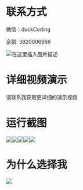 # 联系方式

微信：duckCoding

企鹅: 3820006966

![在这里插入图片描述](http://upload.cxycsx.vip/91ab4bcb4f2c4c6db86365bb6d6e9c62.jpeg)

# 详细视频演示

请联系我获取更详细的演示视频

# 运行截图

![](http://www.bysj52.com/uploadfile/ueditor/image/202306/%E6%AF%95%E8%AE%BEweixin228%E5%9F%BA%E4%BA%8E%E5%BE%AE%E4%BF%A1%E5%B0%8F%E7%A8%8B%E5%BA%8F%E7%9A%84%E8%B5%B0%E5%A4%B1%E4%BA%BA%E5%91%98%E7%9A%84%E6%8A%A5%E5%A4%87%E5%B9%B3%E5%8F%B0%E8%AE%BE%E8%AE%A1ssm%E6%AF%95%E4%B8%9A%E8%AE%BE%E8%AE%A1/4.png)![](http://www.bysj52.com/uploadfile/ueditor/image/202306/%E6%AF%95%E8%AE%BEweixin228%E5%9F%BA%E4%BA%8E%E5%BE%AE%E4%BF%A1%E5%B0%8F%E7%A8%8B%E5%BA%8F%E7%9A%84%E8%B5%B0%E5%A4%B1%E4%BA%BA%E5%91%98%E7%9A%84%E6%8A%A5%E5%A4%87%E5%B9%B3%E5%8F%B0%E8%AE%BE%E8%AE%A1ssm%E6%AF%95%E4%B8%9A%E8%AE%BE%E8%AE%A1/5.png)![](http://www.bysj52.com/uploadfile/ueditor/image/202306/%E6%AF%95%E8%AE%BEweixin228%E5%9F%BA%E4%BA%8E%E5%BE%AE%E4%BF%A1%E5%B0%8F%E7%A8%8B%E5%BA%8F%E7%9A%84%E8%B5%B0%E5%A4%B1%E4%BA%BA%E5%91%98%E7%9A%84%E6%8A%A5%E5%A4%87%E5%B9%B3%E5%8F%B0%E8%AE%BE%E8%AE%A1ssm%E6%AF%95%E4%B8%9A%E8%AE%BE%E8%AE%A1/1.png)![](http://www.bysj52.com/uploadfile/ueditor/image/202306/%E6%AF%95%E8%AE%BEweixin228%E5%9F%BA%E4%BA%8E%E5%BE%AE%E4%BF%A1%E5%B0%8F%E7%A8%8B%E5%BA%8F%E7%9A%84%E8%B5%B0%E5%A4%B1%E4%BA%BA%E5%91%98%E7%9A%84%E6%8A%A5%E5%A4%87%E5%B9%B3%E5%8F%B0%E8%AE%BE%E8%AE%A1ssm%E6%AF%95%E4%B8%9A%E8%AE%BE%E8%AE%A1/2.png)![](http://www.bysj52.com/uploadfile/ueditor/image/202306/%E6%AF%95%E8%AE%BEweixin228%E5%9F%BA%E4%BA%8E%E5%BE%AE%E4%BF%A1%E5%B0%8F%E7%A8%8B%E5%BA%8F%E7%9A%84%E8%B5%B0%E5%A4%B1%E4%BA%BA%E5%91%98%E7%9A%84%E6%8A%A5%E5%A4%87%E5%B9%B3%E5%8F%B0%E8%AE%BE%E8%AE%A1ssm%E6%AF%95%E4%B8%9A%E8%AE%BE%E8%AE%A1/3.png)

# 为什么选择我

![](http://upload.cxycsx.vip/%E7%A8%8B%E5%BA%8F%E8%AE%BE%E8%AE%A1.png)

